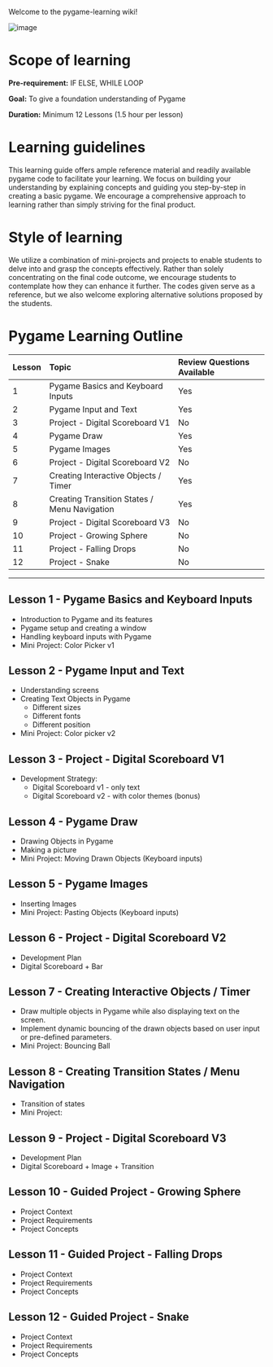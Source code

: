 Welcome to the pygame-learning wiki!

![image](https://user-images.githubusercontent.com/102406967/224468993-69c951e6-95c1-4263-b28e-2c31db6609e9.png)

# Scope of learning

**Pre-requirement:** IF ELSE, WHILE LOOP

**Goal:** To give a foundation understanding of Pygame

**Duration:** Minimum 12 Lessons (1.5 hour per lesson)

# Learning guidelines

This learning guide offers ample reference material and readily available pygame code to facilitate your learning. We focus on building your understanding by explaining concepts and guiding you step-by-step in creating a basic pygame. We encourage a comprehensive approach to learning rather than simply striving for the final product.

# Style of learning

We utilize a combination of mini-projects and projects to enable students to delve into and grasp the concepts effectively. Rather than solely concentrating on the final code outcome, we encourage students to contemplate how they can enhance it further. The codes given serve as a reference, but we also welcome exploring alternative solutions proposed by the students.

# Pygame Learning Outline

| Lesson | Topic                                        | Review Questions Available |
| :----- | :------------------------------------------- | :------------------------- |
| 1      | Pygame Basics and Keyboard Inputs            | Yes                        |
| 2      | Pygame Input and Text                        | Yes                        |
| 3      | Project - Digital Scoreboard V1              | No                         |
| 4      | Pygame Draw                                  | Yes                        |
| 5      | Pygame Images                                | Yes                        |
| 6      | Project - Digital Scoreboard V2              | No                         |
| 7      | Creating Interactive Objects / Timer         | Yes                        |
| 8      | Creating Transition States / Menu Navigation | Yes                        |
| 9      | Project - Digital Scoreboard V3              | No                         |
| 10     | Project - Growing Sphere                     | No                         |
| 11     | Project - Falling Drops                      | No                         |
| 12     | Project - Snake                              | No                         |

---

## Lesson 1 - Pygame Basics and Keyboard Inputs

- Introduction to Pygame and its features
- Pygame setup and creating a window
- Handling keyboard inputs with Pygame
- Mini Project: Color Picker v1

## Lesson 2 - Pygame Input and Text

- Understanding screens
- Creating Text Objects in Pygame
  - Different sizes
  - Different fonts
  - Different position
- Mini Project: Color picker v2

## Lesson 3 - Project - Digital Scoreboard V1

- Development Strategy:
  - Digital Scoreboard v1 - only text
  - Digital Scoreboard v2 - with color themes (bonus)

## Lesson 4 - Pygame Draw

- Drawing Objects in Pygame
- Making a picture
- Mini Project: Moving Drawn Objects (Keyboard inputs)

## Lesson 5 - Pygame Images

- Inserting Images
- Mini Project: Pasting Objects (Keyboard inputs)

## Lesson 6 - Project - Digital Scoreboard V2

- Development Plan
- Digital Scoreboard + Bar

## Lesson 7 - Creating Interactive Objects / Timer

- Draw multiple objects in Pygame while also displaying text on the screen.
- Implement dynamic bouncing of the drawn objects based on user input or pre-defined parameters.
- Mini Project: Bouncing Ball

## Lesson 8 - Creating Transition States / Menu Navigation

- Transition of states
- Mini Project:

## Lesson 9 - Project - Digital Scoreboard V3

- Development Plan
- Digital Scoreboard + Image + Transition

## Lesson 10 - Guided Project - Growing Sphere

- Project Context
- Project Requirements
- Project Concepts

## Lesson 11 - Guided Project - Falling Drops

- Project Context
- Project Requirements
- Project Concepts

## Lesson 12 - Guided Project - Snake

- Project Context
- Project Requirements
- Project Concepts
